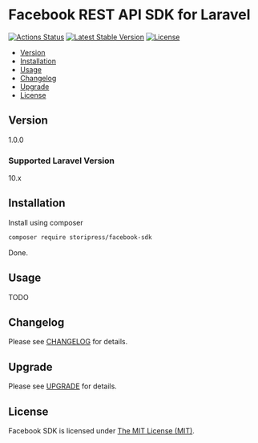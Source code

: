 # Facebook REST API SDK for Laravel

[![Actions Status](https://github.com/storipress/facebook-sdk/workflows/Testing/badge.svg)](https://github.com/storipress/facebook-sdk/actions)
[![Latest Stable Version](https://poser.pugx.org/storipress/facebook-sdk/v/stable)](https://packagist.org/packages/storipress/facebook-sdk)
[![License](https://poser.pugx.org/storipress/facebook-sdk/license)](https://packagist.org/packages/storipress/facebook-sdk)

- [Version](#version)
- [Installation](#installation)
- [Usage](#usage)
- [Changelog](#changelog)
- [Upgrade](#upgrade)
- [License](#license)

## Version

1.0.0

### Supported Laravel Version

10.x

## Installation

Install using composer

```sh
composer require storipress/facebook-sdk
```

Done.

## Usage

TODO

## Changelog

Please see [CHANGELOG](CHANGELOG.md) for details.

## Upgrade

Please see [UPGRADE](UPGRADE.md) for details.

## License

Facebook SDK is licensed under [The MIT License (MIT)](LICENSE).

